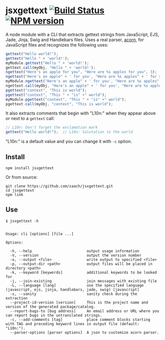 # jsxgettext [![Build Status](https://travis-ci.org/zaach/jsxgettext.png)](https://travis-ci.org/zaach/jsxgettext) [![NPM version](https://badge.fury.io/js/jsxgettext.png)](http://badge.fury.io/js/jsxgettext)

A node module with a CLI that extracts gettext strings from JavaScript, EJS, Jade, Jinja, Swig and Handlebars files. Uses a real parser, [acorn](https://github.com/marijnh/acorn), for JavaScript files and recognizes the following uses:

```javascript
gettext("Hello world!");
gettext("Hello " + 'world!');
myModule.gettext("Hello " + 'world!');
gettext.call(myObj, "Hello " + 'world!');
ngettext("Here's an apple for you", "Here are %s apples for you", 3);
ngettext("Here's an apple" + ' for you', "Here are %s apples" + ' for you', 3);
myModule.ngettext("Here's an apple" + ' for you', "Here are %s apples" + ' for you', 3);
ngettext.call(myObj, "Here's an apple" + ' for you', "Here are %s apples" + ' for you', 3);
pgettext("context", "This is world");
pgettext("context", "This " + "is" +" world");
myModule.pgettext("context", "This " + "is" +" world");
pgettext.call(myObj, "context", "This is world");
```

It also extracts comments that begin with "L10n:" when they appear above or next to a `gettext` call:

```javascript
// L10n: Don't forget the exclamation mark
gettext("Hello world!");  // L10n: Salutation to the world
```

"L10n:" is a default value and you can change it with `-c` option.

## Install

    npm install jsxgettext

Or from source:

    git clone https://github.com/zaach/jsxgettext.git
    cd jsxgettext
    npm link

## Use

    $ jsxgettext -h


    Usage: cli [options] [file ...]

    Options:

      -h, --help                         output usage information
      -V, --version                      output the version number
      -o, --output <file>                write output to specified <file>
      -p, --output-dir <path>            output files will be placed in directory <path>
      -k, --keyword [keywords]           additional keywords to be looked for
      -j, --join-existing                join messages with existing file
      -L, --language [lang]              use the specified language (javascript, ejs, jinja, handlebars, jade, swig) [javascript]
      -s, --sanity                       sanity check during the extraction
      --project-id-version [version]     This is the project name and version of the generated package/catalog.
      --report-bugs-to [bug address]     An email address or URL where you can report bugs in the untranslated strings.
      -c, --add-comments [tag]           place comment blocks starting with TAG and preceding keyword lines in output file (default: "L10n:").
      --parser-options [parser options]  A json to customize acorn parser.